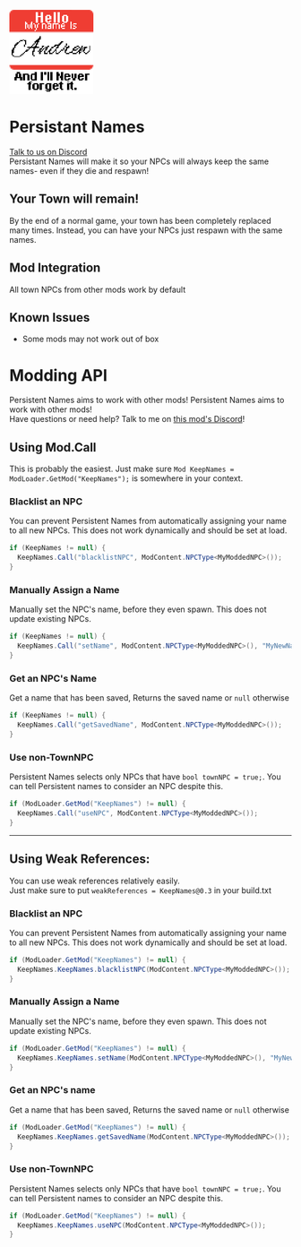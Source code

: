 <img src="icon.png" alt="Logo"
	title="Logo" width="150" style="image-rendering: pixelated;"/>
# Persistant Names
[Talk to us on Discord](https://discord.gg/ET9mGwH)  
Persistant Names will make it so your NPCs will always keep the same names- even if they die and respawn!

## Your Town will remain!
By the end of a normal game, your town has been completely replaced many times. Instead, you can have your NPCs just respawn with the same names.

## Mod Integration
All town NPCs from other mods work by default

## Known Issues
* Some mods may not work out of box
# Modding API
Persistent Names aims to work with other mods!
Persistent Names aims to work with other mods!  
Have questions or need help? Talk to me on [this mod's Discord](https://discord.gg/ET9mGwH)!
## Using Mod.Call
This is probably the easiest. Just make sure ```Mod KeepNames = ModLoader.GetMod("KeepNames");``` is somewhere in your context.
### Blacklist an NPC
You can prevent Persistent Names from automatically assigning your name to all new NPCs. This does not work dynamically and should be set at load.
```cs
if (KeepNames != null) {
  KeepNames.Call("blacklistNPC", ModContent.NPCType<MyModdedNPC>());
}
```
### Manually Assign a Name
Manually set the NPC's name, before they even spawn. This does not update existing NPCs.
```cs
if (KeepNames != null) {
  KeepNames.Call("setName", ModContent.NPCType<MyModdedNPC>(), "MyNewName");
}
```
### Get an NPC's Name
Get a name that has been saved, Returns the saved name or `null` otherwise
```cs
if (KeepNames != null) {
  KeepNames.Call("getSavedName", ModContent.NPCType<MyModdedNPC>());
}
```
### Use non-TownNPC
Persistent Names selects only NPCs that have `bool townNPC = true;`. You can tell Persistent names to consider an NPC despite this.
```cs
if (ModLoader.GetMod("KeepNames") != null) {
  KeepNames.Call("useNPC", ModContent.NPCType<MyModdedNPC>());
}
```
---
## Using Weak References:
You can use weak references relatively easily.  
Just make sure to put `weakReferences = KeepNames@0.3` in your build.txt
### Blacklist an NPC
You can prevent Persistent Names from automatically assigning your name to all new NPCs. This does not work dynamically and should be set at load.
```cs
if (ModLoader.GetMod("KeepNames") != null) {
  KeepNames.KeepNames.blacklistNPC(ModContent.NPCType<MyModdedNPC>());
}
```
### Manually Assign a Name
Manually set the NPC's name, before they even spawn. This does not update existing NPCs.
```cs
if (ModLoader.GetMod("KeepNames") != null) {
  KeepNames.KeepNames.setName(ModContent.NPCType<MyModdedNPC>(), "MyNewName");
}
```
### Get an NPC's name
Get a name that has been saved, Returns the saved name or `null` otherwise
```cs
if (ModLoader.GetMod("KeepNames") != null) {
  KeepNames.KeepNames.getSavedName(ModContent.NPCType<MyModdedNPC>());
}
```
### Use non-TownNPC
Persistent Names selects only NPCs that have `bool townNPC = true;`. You can tell Persistent names to consider an NPC despite this.
```cs
if (ModLoader.GetMod("KeepNames") != null) {
  KeepNames.KeepNames.useNPC(ModContent.NPCType<MyModdedNPC>());
}
```